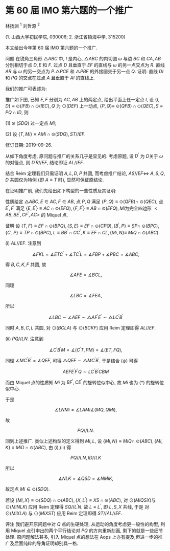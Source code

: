 # 第 60 届 IMO 第六题的一个推广 

林扬渊 $^{1}$ 刘哲源 ${ }^{2}$

(1. 山西大学初民学院, 030006; 2. 浙江省镇海中学, 315200)

本文给出今年第 60 届 IMO 第六题的一个推广.

问题 在锐角三角形 $\triangle A B C$ 中, $I$ 是内心, $\triangle A B C$ 的内切圆 $\omega$ 与边 $B C$ 和 $C A, A B$ 分别相切于点 $D, E$ 和 $F$. 过点 $D$ 且垂直于 $E F$ 的直线与 $\omega$ 的另一点交点为 $R$. 直线 $A R$ 与 $\omega$ 的另一交点为 $P . \triangle P C E$ 和 $\triangle P B F$ 的外接圆交于另一点 $Q$. 证明: 直线 $D I$ 和 $P Q$ 的交点在过点 $A$ 且垂直于 $A I$ 的直线上.


我们的推广可表述为:

推广如下图, 已知 $E, F$ 分别为 $A C, A B$ 上的两定点, 给出平面上任一定点 $I$, 设 $\{I, D\} \equiv \odot(I F B) \cap \odot(I E C), Q$ 为 $\odot(D E F)$ 上一动点, $\{P, Q\} \equiv$ $\odot(Q F B) \cap \odot(Q E C), S \equiv P Q \cap I D$, 则

$(1) \odot(S D Q)$ 过一定点 $M i$;

(2) 设 $\{T, M i\} \equiv A M i \cap \odot(S D Q), S T / / E F$.

修订日期: 2019-09-26.



从如下角度考虑, 原问题与推广的关系几乎是显见的: 考虑原题, 设 $D^{\prime}$ 为 $D$关于 $\omega$ 的对径点, 则 $D^{\prime} R / / E F$, 结论即证 $A L / / E F$.

结合 Reim 定理我们只需证明 $A, L, D, P$ 共圆, 而考虑推广结论, $A S / / E F \Leftrightarrow$ $A, S, Q, D$ 共圆仅为特例 (即 $A \equiv T$ 时), 显然可保证原结论.

在证明推广前, 我们先给出如下构型的一些性质及其证明:

性质给定 $\triangle A B C, E \in A C, F \in A B$, 点 $P, Q$ 满足 $\{P, Q\} \equiv \odot(Q F B) \cap$ $\odot(Q E C)$, 点 $E^{\prime}, F^{\prime}$ 满足 $\left\{E, E^{\prime}\right\} \equiv A C \cap \odot(E F Q),\left\{F, F^{\prime}\right\} \equiv A B \cap \odot(E F Q), M i$为完全四边形 $<A B, B E^{\prime}, C F^{\prime}, A C>$ 的 Miquel 点.


证明 设 $\{T, F\} \equiv E F \cap \odot(B P Q),\{S, E\} \equiv E F \cap \odot(C P Q),\left\{B^{\prime}, P\right\} \equiv S P \cap$ $\odot(B P C),\left\{C^{\prime}, P\right\} \equiv T P \cap \odot(B P C), L \equiv B B^{\prime} \cap C C^{\prime}, K \equiv E F \cap C L,\{M i, N\} \equiv$
$M i Q \cap \odot(A B C)$.

(i) $A L / / E F$. 注意到

$$
\measuredangle F K L=\measuredangle E T C^{\prime}+\measuredangle T C^{\prime} L=\measuredangle F B P+\measuredangle P B C=\measuredangle A B C,
$$

得 $B, C, K, F$ 共圆, 故

$$
\measuredangle A F E=\measuredangle B C L,
$$

同理

$$
\measuredangle L B C=\measuredangle F E A,
$$

所以

$$
\angle L B C \sim \angle A E F \sim \triangle A F^{\prime} E^{\prime} \sim \triangle L C^{\prime} B^{\prime}
$$

同时 $A, B, C, L$ 共圆, 对 $\odot(B C L A)$ 与 $\odot(B C K F)$ 应用 Reim 定理即得 $A L / / E F$.

(ii) $P Q / / L N$. 注意到

$$
\measuredangle C^{\prime} B^{\prime} M=\measuredangle\left(C^{\prime} T, P M\right)=\measuredangle(E T, F Q),
$$

同理 $\measuredangle M C^{\prime} B^{\prime}=\measuredangle Q E F$, 可得 $\triangle Q E F \sim \triangle M C^{\prime} B^{\prime}$. 于是结合 $(\psi)$ 可得

$$
A E F E^{\prime} F^{\prime} Q \sim L C^{\prime} B^{\prime} C B M
$$

而由 Miquel 点的性质知 $M i$ 为 $B F^{\prime}, C E^{\prime}$ 的旋转位似中心, 故 $M i$ 也为 $(*)$ 的旋转位似中心.

于是

$$
\measuredangle L N M i=\measuredangle L A M i \measuredangle(M Q, Q M i),
$$

故

$$
P Q / / L N \text {. }
$$

回到上述推广. 类似上述构型的定义得到 $M i, L$, 设 $\{M i, N\} \equiv M i Q \cap$ $\odot(A B C),\{M i, K\} \equiv M i D \cap \odot(A B C)$, 由 (i),(ii) 得

$$
P Q / / L N, I D / / L K
$$

所以

$$
\measuredangle N L K=\measuredangle Q S D=\measuredangle N M i K,
$$

故定点 $M i \in \odot(S D Q)$.

若设 $\{M i, X\} \equiv \odot(S D Q) \cap \odot(A B C),\left\{X, L^{\prime}\right\} \equiv X S \cap \odot(A B C)$, 对 $\odot(M i Q S X)$与 $\odot(M i N L K)$ 应用 Reim 定理得 $S Q / / L^{\prime} N$. 故 $L \equiv L^{\prime}$, 即 $L, S, X$ 共线, 于是
对 $\odot(M i X L A)$ 与 $\odot(M i X S T)$ 应用 Reim 定理即得 $S T / / A L / / E F$.



评注 我们避开原问题中对 $Q$ 点的生硬处理, 从运动的角度考虑更一般性的构型, 利用 Miquel 点引申出的两个平行结论对 $P Q$ 的方向重新刻画, 剩下的就是一些细节处理. 原问题解法甚多, 引入 Miquel 点的想法在 Aops 上亦有提及,但进一步的推广及后面纯粹的导角证明却别具一格.

